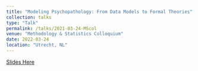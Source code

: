 ```yaml
---
title: "Modeling Psychopathology: From Data Models to Formal Theories"
collection: talks
type: "Talk"
permalink: /talks/2021-03-24-MScol
venue: "Methodology & Statistics Colloquium"
date: 2022-03-24
location: "Utrecht, NL"
---
```


[Slides Here](http://ryanoisin.github.io/files/DM2FT_Talks_MScolloquium_March2022.pdf)

